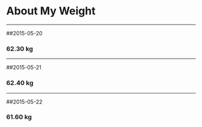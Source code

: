 # About My Weight
******
##2015-05-20  
###  62.30 kg
******
##2015-05-21  
###  62.40 kg
******
##2015-05-22
###  61.60 kg
